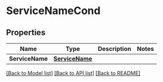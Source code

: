 # ServiceNameCond

## Properties
Name | Type | Description | Notes
------------ | ------------- | ------------- | -------------
**ServiceName** | [**ServiceName**](ServiceName.md) |  | 

[[Back to Model list]](../README.md#documentation-for-models) [[Back to API list]](../README.md#documentation-for-api-endpoints) [[Back to README]](../README.md)


